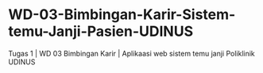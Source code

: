 # WD-03-Bimbingan-Karir-Sistem-temu-Janji-Pasien-UDINUS
Tugas 1 | WD 03 Bimbingan Karir | Aplikaasi web sistem temu janji Poliklinik UDINUS
